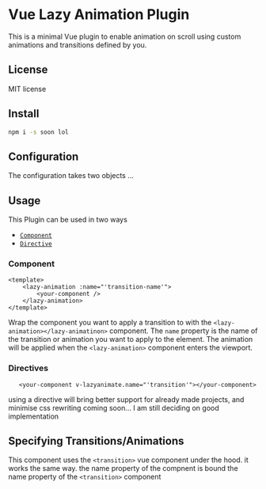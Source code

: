 # Vue Lazy Animation Plugin
This is a minimal Vue plugin to enable animation on scroll using custom animations and transitions defined by you.

## License
MIT license
## Install
```bash
npm i -s soon lol
```
## Configuration
The configuration takes two objects
...

## Usage
This Plugin can be used in two ways
- [`Component`](#Component)
- [`Directive`](#Directive)

### <a id="Component"></a> Component
```vue
<template>
    <lazy-animation :name="'transition-name'">
        <your-component />
    </lazy-animation>
</template>
```
Wrap the component you want to apply a transition to with the `<lazy-animation></lazy-animatinon>` 
component. The `name` property is the name of the transition or animation you want to apply to the element.
The animation will be applied when the `<lazy-animation>` component enters the viewport.

### <a id="Directive"></a> Directives
```vue
   <your-component v-lazyanimate.name="'transition'"></your-component>
```
using a directive will bring better support for already made projects, and minimise css rewriting
coming soon... I am still deciding on good implementation

## Specifying Transitions/Animations
This component uses the `<transition>` vue component under the hood. it works the same way. the name property of the 
compnent is bound the name property of the `<transition>` component